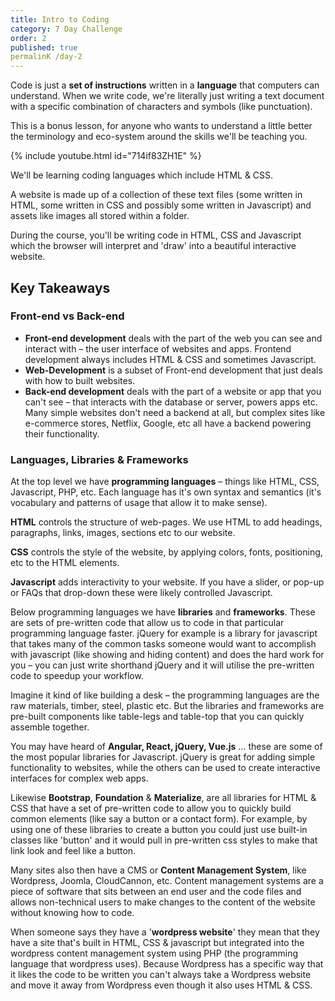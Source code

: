 ```yaml
---
title: Intro to Coding
category: 7 Day Challenge
order: 2
published: true
permalinK /day-2
---
```


Code is just a **set of instructions** written in a **language** that computers can understand. When we write code, we're literally just writing a text document with a specific combination of characters and symbols (like punctuation).

This is a bonus lesson, for anyone who wants to understand a little better the terminology and eco-system around the skills we'll be teaching you.

{% include youtube.html id="714if83ZH1E" %}

We'll be learning coding languages which include HTML & CSS.

A website is made up of a collection of these text files (some written in HTML, some written in CSS and possibly some written in Javascript) and assets like images all stored within a folder.

During the course, you'll be writing code in HTML, CSS and Javascript which the browser will interpret and 'draw' into a beautiful interactive website.

## Key Takeaways

### Front-end vs Back-end

* **Front-end development** deals with the part of the web you can see and interact with – the user interface of websites and apps. Frontend development always includes HTML & CSS and sometimes Javascript.
* **Web-Development** is a subset of Front-end development that just deals with how to built websites.
* **Back-end development** deals with the part of a website or app that you can't see – that interacts with the database or server, powers apps etc. Many simple websites don't need a backend at all, but complex sites like e-commerce stores, Netflix, Google, etc all have a backend powering their functionality.

### Languages, Libraries & Frameworks

At the top level we have **programming languages** – things like HTML, CSS, Javascript, PHP, etc. Each language has it's own syntax and semantics (it's vocabulary and patterns of usage that allow it to make sense).

**HTML** controls the structure of web-pages. We use HTML to add headings, paragraphs, links, images, sections etc to our website.

**CSS** controls the style of the website, by applying colors, fonts, positioning, etc to the HTML elements.

**Javascript** adds interactivity to your website. If you have a slider, or pop-up or FAQs that drop-down these were likely controlled Javascript.

Below programming languages we have **libraries** and **frameworks**. These are sets of pre-written code that allow us to code in that particular programming language faster. jQuery for example is a library for javascript that takes many of the common tasks someone would want to accomplish with javascript (like showing and hiding content) and does the hard work for you – you can just write shorthand jQuery and it will utilise the pre-written code to speedup your workflow.

Imagine it kind of like building a desk – the programming languages are the raw materials, timber, steel, plastic etc. But the libraries and frameworks are pre-built components like table-legs and table-top that you can quickly assemble together.

You may have heard of **Angular, React, jQuery, Vue.js** … these are some of the most popular libraries for Javascript. jQuery is great for adding simple functionality to websites, while the others can be used to create interactive interfaces for complex web apps.

Likewise **Bootstrap**, **Foundation** & **Materialize**, are all libraries for HTML & CSS that have a set of pre-written code to allow you to quickly build common elements (like say a button or a contact form). For example, by using one of these libraries to create a button you could just use built-in classes like 'button' and it would pull in pre-written css styles to make that link look and feel like a button.

Many sites also then have a CMS or **Content Management System**, like Wordpress, Joomla, CloudCannon, etc. Content management systems are a piece of software that sits between an end user and the code files and allows non-technical users to make changes to the content of the website without knowing how to code.

When someone says they have a '**wordpress website**' they mean that they have a site that's built in HTML, CSS & javascript but integrated into the wordpress content management system using PHP (the programming language that wordpress uses). Because Wordpress has a specific way that it likes the code to be written you can't always take a Wordpress website and move it away from Wordpress even though it also uses HTML & CSS.
